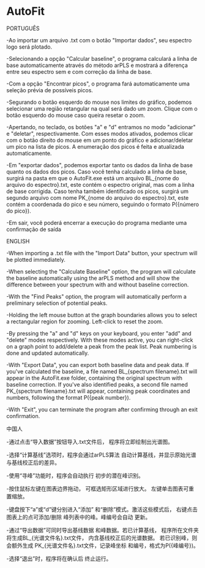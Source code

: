 # AutoFit

PORTUGUÊS


-Ao importar um arquivo .txt com o botão "Importar dados", seu
 espectro logo será plotado.
 
-Selecionando a opção "Calcular baseline", o programa calculará
 a linha de base automaticamente através do método arPLS e mostrará
 a diferença entre seu espectro sem e com correção da linha de base.
 
-Com a opção "Encontrar picos", o programa fará automaticamente uma
 seleção prévia de possíveis picos.
 
-Segurando o botão esquerdo do mouse nos limites do gráfico, podemos
 selecionar uma região retangular na qual será dado um zoom. Clique 
 com o botão esquerdo do mouse caso queira resetar o zoom.
 
-Apertando, no teclado, os botões "a" e "d" entramos no modo "adicionar"
 e "deletar", respectivamente. Com esses modos ativados, podemos clicar
 com o botão direito do mouse em um ponto do gráfico e adicionar/deletar 
 um pico na lista de picos. A enumeração dos picos é feita e atualizada 
 automaticamente.
 
-Em "exportar dados", podemos exportar tanto os dados da linha de base
 quanto os dados dos picos. Caso você tenha calculado a linha de base, 
 surgirá na pasta em que o AutoFit.exe está um arquivo BL_{nome do arquivo 
 do espectro}.txt, este contém o espectro original, mas com a linha de base 
 corrigida. Caso tenha também identificado os picos, surgirá um segundo arquivo
 com nome PK_{nome do arquivo do espectro}.txt, este contém a coordenada do pico
 e seu número, seguindo o formato P({número do pico}).
 
-Em sair, você poderá encerrar a execução do programa mediante uma confirmação 
 de saída

ENGLISH

-When importing a .txt file with the "Import Data" button, your
 spectrum will be plotted immediately.
 
-When selecting the "Calculate Baseline" option, the program will calculate
 the baseline automatically using the arPLS method and will show
 the difference between your spectrum with and without baseline correction.
 
-With the "Find Peaks" option, the program will automatically perform
 a preliminary selection of potential peaks.
 
-Holding the left mouse button at the graph boundaries allows you to
 select a rectangular region for zooming. Left-click
 to reset the zoom.
 
-By pressing the "a" and "d" keys on your keyboard, you enter "add"
 and "delete" modes respectively. With these modes active, you can right-click
 on a graph point to add/delete
 a peak from the peak list. Peak numbering is done and updated
 automatically.
 
-With "Export Data", you can export both baseline data
 and peak data. If you've calculated the baseline,
 a file named BL_{spectrum filename}.txt will appear in the AutoFit.exe
 folder, containing the original spectrum with baseline correction.
 If you've also identified peaks, a second file
 named PK_{spectrum filename}.txt will appear, containing peak coordinates
 and numbers, following the format P({peak number}).
 
-With "Exit", you can terminate the program after confirming
 through an exit confirmation.

中国人

-通过点击“导入数据”按钮导入.txt文件后，
 程序将立即绘制出光谱图。
 
-选择“计算基线”选项时，程序会通过arPLS算法
 自动计算基线，并显示原始光谱与基线校正后的差异。
 
-使用“寻峰”功能时，程序会自动执行
 初步的潜在峰识别。
 
-按住鼠标左键在图表边界拖动，
 可框选矩形区域进行放大。
 左键单击图表可重置缩放。
 
-键盘按下“a”或“d”键分别进入“添加”
 和“删除”模式。激活这些模式后，
 右键点击图表上的点可添加/删除
 峰列表中的峰。峰编号会自动
 更新。
 
-通过“导出数据”可同时导出基线数据
 和峰数据。若已计算基线，
 程序所在文件夹将生成BL_{光谱文件名}.txt文件，
 内含基线校正后的光谱数据。
 若已识别峰，则会额外生成
 PK_{光谱文件名}.txt文件，记录峰坐标
 和编号，格式为P({峰编号})。
 
-选择“退出”时，程序将在确认后
 终止运行。

